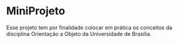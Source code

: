 # MiniProjeto
Esse projeto tem por finalidade colocar em prática os conceitos da disciplina Orientação a Objeto da Universidade de Brasília.
